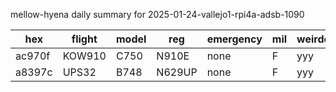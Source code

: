 mellow-hyena daily summary for 2025-01-24-vallejo1-rpi4a-adsb-1090

|hex|flight|model|reg|emergency|mil|weirdo|
|--|--|--|--|--|--|--|
|ac970f|KOW910|C750|N910E|none|F|yyy|
|a8397c|UPS32|B748|N629UP|none|F|yyy|
